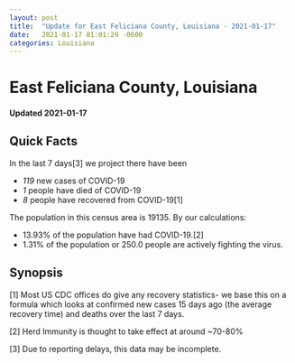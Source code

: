 ```yaml
---
layout: post
title:  "Update for East Feliciana County, Louisiana - 2021-01-17"
date:   2021-01-17 01:01:29 -0600
categories: Louisiana
---
```


# East Feliciana County, Louisiana
#### Updated 2021-01-17

## Quick Facts

In the last 7 days[3] we project there have been
- *119* new cases of COVID-19
- *1* people have died of COVID-19
- *8* people have recovered from COVID-19[1]

The population in this census area is 19135. By our calculations:
- 13.93% of the population have had COVID-19.[2]
- 1.31% of the population or 250.0 people are actively fighting the virus.

## Synopsis




[1] Most US CDC offices do give any recovery statistics- we base this on a formula which looks at confirmed new cases
15 days ago (the average recovery time) and deaths over the last 7 days.

[2] Herd Immunity is thought to take effect at around ~70-80%

[3] Due to reporting delays, this data may be incomplete.
 
    